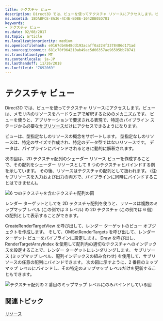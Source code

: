 ```yaml
---
title: テクスチャ ビュー
description: Direct3D では、ビューを使ってテクスチャ リソースにアクセスします。ビューは、メモリ内のリソースをハードウェアで解釈するためのメカニズムです。
ms.assetid: 18DABFCE-8A36-4C4E-B08E-10428B05D701
keywords:
- テクスチャ ビュー
ms.date: 02/08/2017
ms.topic: article
ms.localizationpriority: medium
ms.openlocfilehash: e9167db4648dd193acaff0a224f3378486d171ad
ms.sourcegitcommit: 681c70f964210ab49ac5d06357ae96505bb78741
ms.translationtype: MT
ms.contentlocale: ja-JP
ms.lasthandoff: 11/26/2018
ms.locfileid: "7692069"
---
```

# <a name="texture-views"></a>テクスチャ ビュー


Direct3D では、ビューを使ってテクスチャ リソースにアクセスします。ビューは、メモリ内のリソースをハードウェアで解釈するためのメカニズムです。 ビューを使うと、アプリケーションで要求される表現で、特定のパイプライン ステージから必要な[サブリソース](resource-types.md)だけにアクセスできるようになります。

ビューは、型指定なしのリソースの概念をサポートします。 型指定なしのリソースは、特定のサイズで作成され、特定のデータ型ではないリソースです。 データは、パイプラインにバインドされるときに動的に解釈されます。

次の図は、2D テクスチャ配列のシェーダー リソース ビューを作成することで、その配列をシェーダー リソースとして 6 つのテクスチャとバインドする例を示しています。 その後、リソースはテクスチャの配列として扱われます。 (注: サブリソースを入力および出力の両方で、パイプラインに同時にバインドすることはできません)。

![6 つのテクスチャを含むテクスチャ配列の図](images/d3d10-cube-texture-faces.png)

レンダー ターゲットとしてを 2D テクスチャ配列を使うと、リソースは複数のミップマップ レベル (この例では 3 レベル) の 2D テクスチャ (この例では 6 個) の配列として表示することができます。

CreateRenderTargetView を呼び出して、レンダー ターゲットのビュー オブジェクトを作成します。 そして、OMSetRenderTargets を呼び出して、レンダー ターゲット ビューをパイプラインに設定します。 Draw を呼び出し、RenderTargetArrayIndex を使用して配列内の適切なテクスチャへのインデックスを設定することで、レンダー ターゲットにレンダリングします。 サブリソース (ミップマップ レベル、配列インデックスの組み合わせ) を使用して、サブリソースの任意の配列にバインドできます。 次の図に示すように、2 番目のミップマップ レベルにバインドし、その特定のミップマップ レベルだけを更新することもできます。

![テクスチャ配列の 2 番目のミップマップ レベルにのみバインドしている図](images/d3d10-cube-texture-faces-subresource.png)

## <a name="span-idrelated-topicsspanrelated-topics"></a><span id="related-topics"></span>関連トピック


[リソース](resources.md)

 

 




